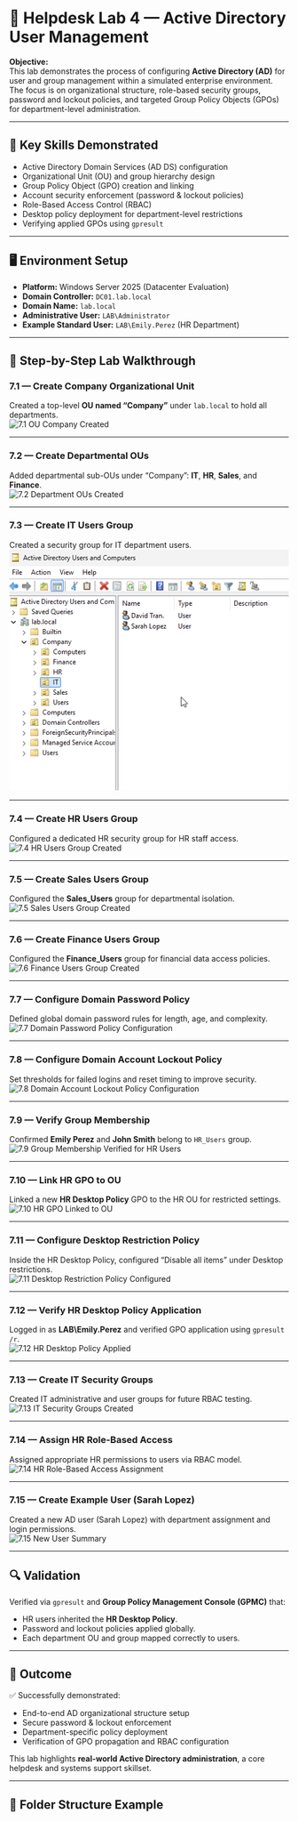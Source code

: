 # 🧩 Helpdesk Lab 4 — Active Directory User Management

**Objective:**  
This lab demonstrates the process of configuring **Active Directory (AD)** for user and group management within a simulated enterprise environment.  
The focus is on organizational structure, role-based security groups, password and lockout policies, and targeted Group Policy Objects (GPOs) for department-level administration.

---

## 🧠 Key Skills Demonstrated
- Active Directory Domain Services (AD DS) configuration
- Organizational Unit (OU) and group hierarchy design
- Group Policy Object (GPO) creation and linking
- Account security enforcement (password & lockout policies)
- Role-Based Access Control (RBAC)
- Desktop policy deployment for department-level restrictions
- Verifying applied GPOs using `gpresult`

---

## 🖥️ Environment Setup
- **Platform:** Windows Server 2025 (Datacenter Evaluation)  
- **Domain Controller:** `DC01.lab.local`  
- **Domain Name:** `lab.local`  
- **Administrative User:** `LAB\Administrator`  
- **Example Standard User:** `LAB\Emily.Perez` (HR Department)

---

## 🧱 Step-by-Step Lab Walkthrough

### 7.1 — Create Company Organizational Unit
Created a top-level **OU named “Company”** under `lab.local` to hold all departments.  
![7.1 OU Company Created](./screenshots/7.1%20–%20OU%20"Company"%20created%20under%20lab.local.png)

---

### 7.2 — Create Departmental OUs
Added departmental sub-OUs under “Company”: **IT**, **HR**, **Sales**, and **Finance**.  
![7.2 Department OUs Created](./screenshots/7.2%20–%20Department%20OUs%20created%20under%20“Company”.png)

---

### 7.3 — Create IT Users Group
Created a security group for IT department users.  
![7.3 IT Users Group Created](./screenshots/7.3%20IT%20Users%20group%20created.png)

---

### 7.4 — Create HR Users Group
Configured a dedicated HR security group for HR staff access.  
![7.4 HR Users Group Created](./screenshots/7.4%20–%20HR_Users%20group%20created.png)

---

### 7.5 — Create Sales Users Group
Configured the **Sales_Users** group for departmental isolation.  
![7.5 Sales Users Group Created](./screenshots/7.5%20–%20Sales_Users%20group%20created.png)

---

### 7.6 — Create Finance Users Group
Configured the **Finance_Users** group for financial data access policies.  
![7.6 Finance Users Group Created](./screenshots/7.6%20–%20Finance_Users%20group%20created.png)

---

### 7.7 — Configure Domain Password Policy
Defined global domain password rules for length, age, and complexity.  
![7.7 Domain Password Policy Configuration](./screenshots/7.7%20–%20Domain%20Password%20Policy%20Configuration.png)

---

### 7.8 — Configure Domain Account Lockout Policy
Set thresholds for failed logins and reset timing to improve security.  
![7.8 Domain Account Lockout Policy Configuration](./screenshots/7.8%20–%20Domain%20Account%20Lockout%20Policy%20Configuration.png)

---

### 7.9 — Verify Group Membership
Confirmed **Emily Perez** and **John Smith** belong to `HR_Users` group.  
![7.9 Group Membership Verified for HR Users](./screenshots/7.9%20–%20Group%20Membership%20Verified%20for%20HR%20Users.png)

---

### 7.10 — Link HR GPO to OU
Linked a new **HR Desktop Policy** GPO to the HR OU for restricted settings.  
![7.10 HR GPO Linked to OU](./screenshots/7.10%20–%20HR%20GPO%20Linked%20to%20OU.png)

---

### 7.11 — Configure Desktop Restriction Policy
Inside the HR Desktop Policy, configured “Disable all items” under Desktop restrictions.  
![7.11 Desktop Restriction Policy Configured](./screenshots/7.11%20–%20Desktop%20Restriction%20Policy%20Configured%20for%20HR%20OU.png)

---

### 7.12 — Verify HR Desktop Policy Application
Logged in as **LAB\Emily.Perez** and verified GPO application using `gpresult /r`.  
![7.12 HR Desktop Policy Applied](./screenshots/7.12%20–%20HR%20Desktop%20Policy%20Applied%20to%20HR%20User”.png)

---

### 7.13 — Create IT Security Groups
Created IT administrative and user groups for future RBAC testing.  
![7.13 IT Security Groups Created](./screenshots/7.13%20–%20IT%20Security%20Groups%20Created.png)

---

### 7.14 — Assign HR Role-Based Access
Assigned appropriate HR permissions to users via RBAC model.  
![7.14 HR Role-Based Access Assignment](./screenshots/7.14%20–%20HR%20Role-Based%20Access%20Assignment.png)

---

### 7.15 — Create Example User (Sarah Lopez)
Created a new AD user (Sarah Lopez) with department assignment and login permissions.  
![7.15 New User Summary](./screenshots/7.15%20–%20New%20User%20Summary%20(Sarah%20Lopez%20Created).png)

---

## 🔍 Validation
Verified via `gpresult` and **Group Policy Management Console (GPMC)** that:
- HR users inherited the **HR Desktop Policy**.
- Password and lockout policies applied globally.
- Each department OU and group mapped correctly to users.

---

## 🧾 Outcome
✅ Successfully demonstrated:
- End-to-end AD organizational structure setup  
- Secure password & lockout enforcement  
- Department-specific policy deployment  
- Verification of GPO propagation and RBAC configuration  

This lab highlights **real-world Active Directory administration**, a core helpdesk and systems support skillset.

---

## 📂 Folder Structure Example
